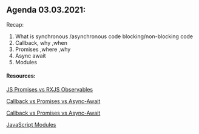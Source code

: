 ## Agenda 03.03.2021:

Recap:

1. What is synchronous /asynchronous code
   blocking/non-blocking code
2. Callback, why ,when
3. Promises ,where ,why
4. Async await
5. Modules

#### Resources:

[JS Promises vs RXJS Observables](https://itnext.io/javascript-promises-vs-rxjs-observables-de5309583ca2#:~:text=The%20main%20difference%20between%20callbacks,do%20when%20the%20asynchronous%20task)

[Callback vs Promises vs Async-Await](https://www.loginradius.com/blog/async/callback-vs-promises-vs-async-await/)

[Callback vs Promises vs Async-Await](https://vegibit.com/javascript-callbacks-vs-promises-vs-async-await/)

[JavaScript Modules](https://developer.mozilla.org/en-US/docs/Web/JavaScript/Guide/Modules)
